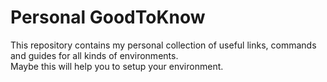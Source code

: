 # Personal GoodToKnow
This repository contains my personal collection of useful links, commands and guides for all kinds of environments.  
Maybe this will help you to setup your environment.
